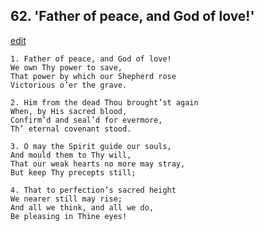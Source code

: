 
## 62.  'Father of peace, and God of love!'
[edit](https://docs.google.com/document/d/17jFmB497cFdZmHKNToA5Esw7%2DCeS7GEj/edit?mode=html)



    1. Father of peace, and God of love!
    We own Thy power to save,
    That power by which our Shepherd rose 
    Victorious o’er the grave.

    2. Him from the dead Thou brought’st again
    When, by His sacred blood,
    Confirm’d and seal’d for evermore,
    Th’ eternal covenant stood.

    3. O may the Spirit guide our souls,
    And mould them to Thy will,
    That our weak hearts no more may stray, 
    But keep Thy precepts still;

    4. That to perfection’s sacred height
    We nearer still may rise;
    And all we think, and all we do,
    Be pleasing in Thine eyes!
